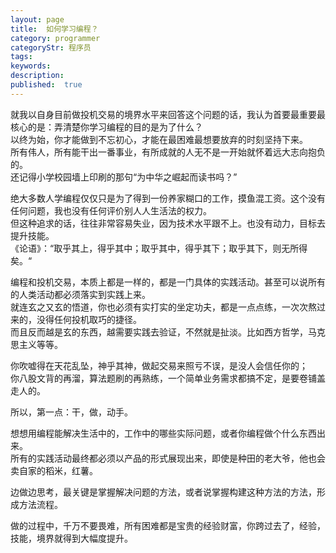 ```yaml
---
layout: page
title:  如何学习编程？
category: programmer
categoryStr: 程序员
tags:
keywords:
description:
published:  true
---
```


就我以自身目前做投机交易的境界水平来回答这个问题的话，我认为首要最重要最核心的是：弄清楚你学习编程的目的是为了什么？  
以终为始，你才能做到不忘初心，才能在最困难最想要放弃的时刻坚持下来。  
所有伟人，所有能干出一番事业，有所成就的人无不是一开始就怀着远大志向抱负的。    
还记得小学校园墙上印刷的那句“为中华之崛起而读书吗？”  

绝大多数人学编程仅仅只是为了得到一份养家糊口的工作，摸鱼混工资。这个没有任何问题，我也没有任何评价别人人生活法的权力。    
但这种追求的话，往往非常容易失业，因为技术水平跟不上。也没有动力，目标去提升技能。  
《论语》：“取乎其上，得乎其中；取乎其中，得乎其下；取乎其下，则无所得矣。“  

编程和投机交易，本质上都是一样的，都是一门具体的实践活动。甚至可以说所有的人类活动都必须落实到实践上来。  
就连玄之又玄的悟道，你也必须有实打实的坐定功夫，都是一点点练，一次次熬过来的，没得任何投机取巧的捷径。  
而且反而越是玄的东西，越需要实践去验证，不然就是扯淡。比如西方哲学，马克思主义等等。  

你吹嘘得在天花乱坠，神乎其神，做起交易来照亏不误，是没人会信任你的；    
你八股文背的再溜，算法题刷的再熟练，一个简单业务需求都搞不定，是要卷铺盖走人的。  

所以，第一点：干，做，动手。   

想想用编程能解决生活中的，工作中的哪些实际问题，或者你编程做个什么东西出来。  
所有的实践活动最终都必须以产品的形式展现出来，即使是种田的老大爷，他也会卖自家的稻米，红薯。  

边做边思考，最关键是掌握解决问题的方法，或者说掌握构建这种方法的方法，形成方法流程。

做的过程中，千万不要畏难，所有困难都是宝贵的经验财富，你跨过去了，经验，技能，境界就得到大幅度提升。  








































